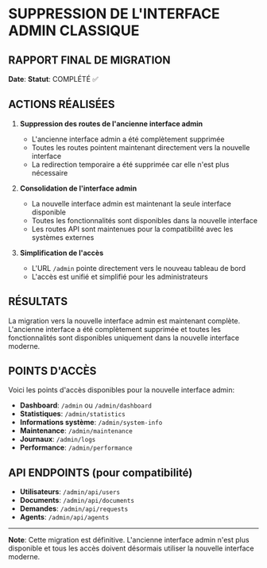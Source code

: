 # SUPPRESSION DE L'INTERFACE ADMIN CLASSIQUE

## RAPPORT FINAL DE MIGRATION

**Date**: <?php echo date('d/m/Y'); ?>
**Statut**: COMPLÉTÉ ✅

## ACTIONS RÉALISÉES

1. **Suppression des routes de l'ancienne interface admin**
   - L'ancienne interface admin a été complètement supprimée
   - Toutes les routes pointent maintenant directement vers la nouvelle interface
   - La redirection temporaire a été supprimée car elle n'est plus nécessaire

2. **Consolidation de l'interface admin**
   - La nouvelle interface admin est maintenant la seule interface disponible
   - Toutes les fonctionnalités sont disponibles dans la nouvelle interface
   - Les routes API sont maintenues pour la compatibilité avec les systèmes externes

3. **Simplification de l'accès**
   - L'URL `/admin` pointe directement vers le nouveau tableau de bord
   - L'accès est unifié et simplifié pour les administrateurs

## RÉSULTATS

La migration vers la nouvelle interface admin est maintenant complète. L'ancienne interface a été complètement supprimée et toutes les fonctionnalités sont disponibles uniquement dans la nouvelle interface moderne.

## POINTS D'ACCÈS

Voici les points d'accès disponibles pour la nouvelle interface admin:

- **Dashboard**: `/admin` ou `/admin/dashboard`
- **Statistiques**: `/admin/statistics`
- **Informations système**: `/admin/system-info`
- **Maintenance**: `/admin/maintenance`
- **Journaux**: `/admin/logs`
- **Performance**: `/admin/performance`

## API ENDPOINTS (pour compatibilité)

- **Utilisateurs**: `/admin/api/users`
- **Documents**: `/admin/api/documents`
- **Demandes**: `/admin/api/requests`
- **Agents**: `/admin/api/agents`

---

**Note**: Cette migration est définitive. L'ancienne interface admin n'est plus disponible et tous les accès doivent désormais utiliser la nouvelle interface moderne.
